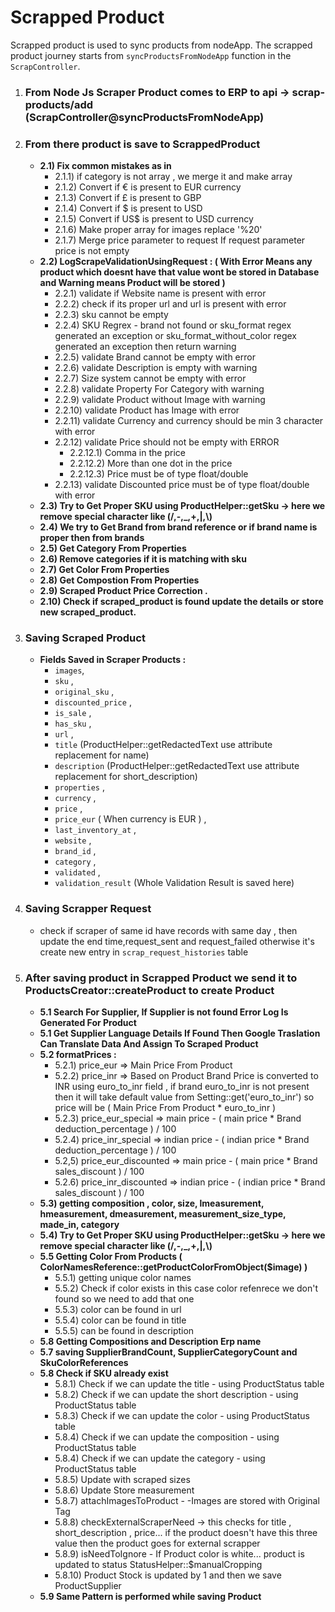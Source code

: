 # Scrapped Product
Scrapped product is used to sync products from nodeApp.
The scrapped product journey starts from `syncProductsFromNodeApp` function in the `ScrapController`.
1. ### From Node Js Scraper Product comes to ERP to api -> scrap-products/add (ScrapController@syncProductsFromNodeApp)
2. ### From there product is save to ScrappedProduct
	- **2.1) Fix common mistakes as in**
		- 2.1.1) if category is not array , we merge it and make array
		- 2.1.2) Convert if € is present to EUR currency 
		- 2.1.3) Convert if £ is present to GBP 
		- 2.1.4) Convert if $ is present to USD  
		- 2.1.5) Convert if US$ is present to USD currency 
		- 2.1.6) Make proper array for images replace '%20'
		- 2.1.7) Merge price parameter to request If request parameter price is not empty
	- **2.2) LogScrapeValidationUsingRequest : ( With Error Means any product which doesnt have that value wont be stored in Database and Warning means Product will be stored )**   
		- 2.2.1) validate if Website name is present with error
		- 2.2.2) check if its proper url and url is present with error
		- 2.2.3) sku cannot be empty
		- 2.2.4) SKU Regrex -
			brand not found or sku_format regex generated an exception or sku_format_without_color regex generated an exception then return warning 
		- 2.2.5) validate Brand cannot be empty with error
		- 2.2.6) validate Description is empty with warning 
		- 2.2.7) Size system cannot be empty with error
		- 2.2.8) validate Property For Category with warning
		- 2.2.9) validate Product without Image with warning
		- 2.2.10) validate Product has Image with error
		- 2.2.11) validate Currency and currency should be min 3 character with error
		- 2.2.12) validate Price should not be empty with ERROR
			- 2.2.12.1) Comma in the price
			- 2.2.12.2) More than one dot in the price
			- 2.2.12.3) Price must be of type float/double
		- 2.2.13) validate Discounted price must be of type float/double with error 
	- **2.3) Try to Get Proper SKU using ProductHelper::getSku -> here we remove special character like (/,-,_,+,|,\\)**
	- **2.4) We try to Get Brand from brand reference or if brand name is proper then from brands**
	- **2.5) Get Category From Properties**
	- **2.6) Remove categories if it is matching with sku**
	- **2.7) Get Color From Properties**
	- **2.8) Get Compostion From Properties**
	- **2.9) Scraped Product Price Correction .**
	- **2.10) Check if scraped_product is found update the details or store new scraped_product.**
3. ### Saving Scraped Product 
	- **Fields Saved in Scraper Products :**
        - `images`, 
        - `sku` , 
        - `original_sku` , 
        - `discounted_price` , 
        - `is_sale` , 
        - `has_sku` ,
        - `url` , 
        - `title` (ProductHelper::getRedactedText use attribute replacement for name)
        - `description` (ProductHelper::getRedactedText use attribute replacement for short_description)
        - `properties` ,
        - `currency`  ,
        - `price`  ,
        - `price_eur` ( When currency is EUR ) , 
        - `last_inventory_at` , 
        - `website` ,
        - `brand_id` ,
        - `category` ,
        - `validated` ,
        - `validation_result` (Whole Validation Result is saved here)
4. ### Saving Scrapper Request
	- check if scraper of same id have records with same day , then update the end time,request_sent and request_failed otherwise it's create new entry in `scrap_request_histories` table
5. ### After saving product in Scrapped Product we send it to ProductsCreator::createProduct to create Product
	- **5.1 Search For Supplier, If Supplier is not found Error Log Is Generated For Product**
	- **5.1 Get Supplier Language Details If Found Then Google Traslation Can Translate Data And Assign To Scraped Product**
	- **5.2 formatPrices :**
		- 5.2.1) price_eur => Main Price From Product
		- 5.2.2) price_inr => Based on Product Brand Price is converted to INR using euro_to_inr field , if brand euro_to_inr is not present then it will take default value from Setting::get('euro_to_inr') so price will be ( Main Price From Product * euro_to_inr )
		- 5.2.3) price_eur_special => main price - ( main price * Brand deduction_percentage ) / 100 
		- 5.2.4) price_inr_special => indian price - ( indian price * Brand deduction_percentage ) / 100
		- 5.2,5) price_eur_discounted => main price - ( main price * Brand sales_discount ) / 100 
		- 5.2.6) price_inr_discounted => indian price - ( indian price * Brand sales_discount ) / 100
    - **5.3) getting composition , color, size, lmeasurement, hmeasurement, dmeasurement, measurement_size_type, made_in, category**
	- **5.4) Try to Get Proper SKU using ProductHelper::getSku -> here we remove special character like (/,-,_,+,|,\\)**
    - **5.5 Getting Color From Products ( ColorNamesReference::getProductColorFromObject($image) )**
     	- 5.5.1) getting unique color names
     	- 5.5.2) Check if color exists in this case color refenrece we don't found so we need to add that one
     	- 5.5.3) color can be found in url
     	- 5.5.4) color can be found in title
     	- 5.5.5) can be found in description
	- **5.8 Getting Compositions and Description Erp name**
    - **5.7 saving SupplierBrandCount, SupplierCategoryCount and SkuColorReferences**
    - **5.8 Check if SKU already exist**
     	- 5.8.1) Check if we can update the title - using ProductStatus table 
		- 5.8.2) Check if we can update the short description - using ProductStatus table  
     	- 5.8.3) Check if we can update the color - using ProductStatus table
     	- 5.8.4) Check if we can update the composition - using ProductStatus table
     	- 5.8.4) Check if we can update the category - using ProductStatus table
     	- 5.8.5) Update with scraped sizes 
     	- 5.8.6) Update Store measurement 
     	- 5.8.7) attachImagesToProduct - 
     		-Images are stored with Original Tag
     	- 5.8.8) checkExternalScraperNeed -> this checks for title , short_description , price... if the product doesn't have this three value then the product goes for external scrapper 
     	- 5.8.9) isNeedToIgnore - If Product color is white... product is updated to status StatusHelper::$manualCropping
     	- 5.8.10) Product Stock is updated by 1
     	and then we save ProductSupplier 
    - **5.9 Same Pattern is performed while saving Product**
